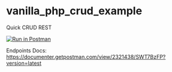 # vanilla_php_crud_example
Quick CRUD REST 

[![Run in Postman](https://run.pstmn.io/button.svg)](https://app.getpostman.com/run-collection/e4ab1f9616d59546c142)


Endpoints Docs:
https://documenter.getpostman.com/view/2321438/SWT7BzFP?version=latest
